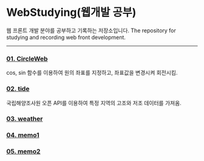 # WebStudying(웹개발 공부)
웹 프론트 개발 분야를 공부하고 기록하는 저장소입니다.
The repository for studying and recording web front development.

----------

### <a href="https://github.com/1Dohyeon/Study-Web/tree/master/01_CircleWeb">01. CircleWeb</a>
cos, sin 함수를 이용하여 원의 좌표를 지정하고, 좌표값을 변경시켜 회전시킴.

### <a href="https://github.com/1Dohyeon/Study-Web/tree/master/02_tide">02. tide</a>
국립해양조사원 오픈 API를 이용하여 특정 지역의 고조와 저조 데이터를 가져옴.

### <a href="https://github.com/1Dohyeon/Study-Web/tree/master/02_tide">03. weather</a>

### <a href="https://github.com/1Dohyeon/Study-Web/tree/master/02_tide">04. memo1</a>
### <a href="https://github.com/1Dohyeon/Study-Web/tree/master/02_tide">05. memo2</a>

